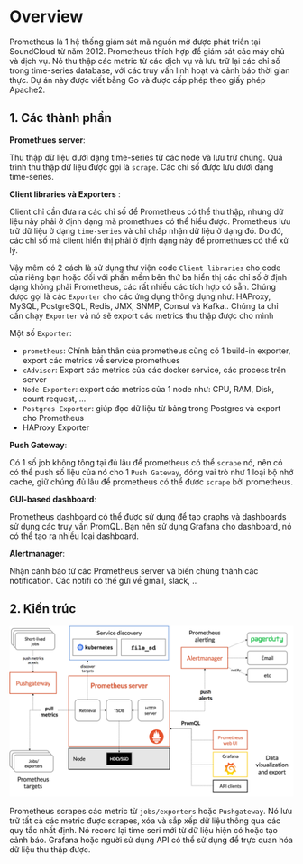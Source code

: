 # Overview

Prometheus là 1 hệ thống giám sát mã nguồn mở được phát triển tại SoundCloud từ năm 2012. Prometheus thích hợp để giám sát các máy chủ và dịch vụ.  Nó thu thập các metric từ các dịch vụ và lưu trữ lại các chỉ số trong time-series database, với các truy vấn linh hoạt và cảnh báo thời gian thực. 
Dự án này được viết bằng Go và được cấp phép theo giấy phép Apache2. 

## 1. Các thành phần

**Promethues server**:

Thu thập dữ liệu dưới dạng time-series từ các node và lưu trữ chúng. Quá trình thu thập dữ liệu được gọi là `scrape`. Các chỉ số được lưu dưới dạng time-series.

**Client libraries và Exporters** : 

Client chỉ cần đưa ra các chỉ số để Prometheus có thể thu thập, nhưng dữ liệu này phải ở định dạng mà promethues có thể hiểu được. Prometheus lưu trữ dữ liệu ở dạng `time-series` và chỉ chấp nhận dữ liệu ở dạng đó. Do đó, các chỉ số mà client hiển thị phải ở định dạng này để promethues có thể xử lý. 

Vậy mêm có 2 cách là sử dụng thư viện code `Client libraries` cho code của riêng bạn hoặc đối với phần mềm bên thứ ba hiển thị các chỉ số ở định dạng không phải Prometheus, các rất nhiều các tích hợp có sẵn. Chúng được gọi là các `Exporter` cho các ứng dụng thông dụng như: HAProxy, MySQL, PostgreSQL, Redis, JMX, SNMP, Consul và Kafka.. Chúng ta chỉ cần chạy `Exporter` và nó sẽ export các metrics thu thập được cho mình 

Một số `Exporter`:
- `prometheus`: Chính bản thân của prometheus cũng có 1 build-in exporter, export các metrics về service promethues
- `cAdvisor`: Export các metrics của các docker service, các process trên server
- `Node Exporter`: export các metrics của 1 node như: CPU, RAM, Disk, count request, ...
- `Postgres Exporter`: giúp đọc dữ liệu từ bảng trong Postgres và export cho Prometheus
- HAProxy Exporter

**Push Gateway**:

Có 1 số job không tông tại đủ lâu để prometheus có thể `scrape` nó, nên có có thể push số liệu của nó cho 1 `Push Gateway`, đóng vai trò như 1 loại bộ nhớ cache, giữ chúng đủ lâu để prometheus có thể được `scrape` bởi prometheus.

**GUI-based dashboard**:

Prometheus dashboard có thể được sử dụng để tạo graphs và dashboards sử dụng các truy vấn PromQL. Bạn nên sử dụng Grafana cho dashboard, nó có thể tạo ra nhiều loại dashboard.

**Alertmanager**:

Nhận cảnh báo từ các Prometheus server và biến chúng thành các notification. Các notifi có thể gửi về gmail, slack, ..


## 2. Kiến trúc 

![](./images/architecture.png)

Prometheus scrapes các metric từ `jobs/exporters` hoặc `Pushgateway`. Nó lưu trữ tất cả các metric được scrapes, xóa và sắp xếp dữ liệu thông qua các quy tắc nhất định. Nó record lại time seri mới từ dữ liệu hiện có hoặc tạo cảnh báo. Grafana hoặc người sử dụng API có thể sử dụng để trực quan hóa dữ liệu thu thập được. 

